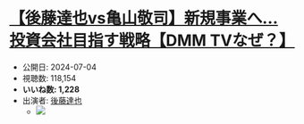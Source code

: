 # [【後藤達也vs亀山敬司】新規事業へ…投資会社目指す戦略【DMM TVなぜ？】](https://www.youtube.com/watch?v=9IUFqjfddEo)
-   公開日: 2024-07-04
-   視聴数: 118,154
-   **いいね数: 1,228**
-   出演者: [後藤達也](/rehacq_fan/people/後藤達也 "wikilink")
    - [![](https://img.youtube.com/vi/9IUFqjfddEo/hqdefault.jpg)](https://www.youtube.com/watch?v=9IUFqjfddEo)
